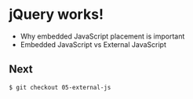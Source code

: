 # jQuery works!
* Why embedded JavaScript placement is important
* Embedded JavaScript vs External JavaScript

## Next
`$ git checkout 05-external-js`
